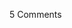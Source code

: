 <span class="commentheader">5 Comments</span>

<!-- <div class="commentdivider">
<span class="commentauthorbox">Posted by <a href="mailto&#58;steph&#64;tomorrowneverknows&#46;com">steph (a friend of Ryan's on St. John)</a></span>
<span class="commentdatebox">Tuesday, April 30, 2002</span>
<span class="commenttimebox">10:28 AM</span>
</div>
<div class="commentbody">Hi Pascal,     Bummer that you’re not doing the sailing thing anymore, I was living vicariously through you for the time being. (hope ya don’t mind!) Music idea sounds great though, I’d love to do something with music, but I think I need to learn more than 6 chords! Still planning on doing something with Ryan in the future? (he mentioned you might try to do a CD together)   I really like your Satellite song.  I didn’t think it would play through my computer, but I downloaded it anyway and then went about doing something else and about 10 minutes later there’s this guy singing in my shack!  (that be you!)  It sounded great, post some more songs if you get a chance. :) Tell Nick and Valerie to look us up out here in Coral Bay when they make it down to the islands. Best of luck with your music!   P.S. hope you kept the “too small” vest, it looked hot!  :)</div>
<div class="commentdivider">
<span class="commentauthorbox">Posted by <a href="http://www.pascal.com/cgi-bin/mt/mt-comments.cgi?__mode=red&id=487">paul</a></span>
<span class="commentdatebox">Thursday, May  9, 2002</span>
<span class="commenttimebox"> 2:58 AM</span>
</div>
<div class="commentbody">yippee! me so excited! my old pal pascal is gonna live in the same town as me and we will have SO much fun!  yahooooooooooooo!  crazy seein you and yer sis at Rufus Wainwright…i was drunker than Liberace at at a Rock Hudson cocktail party! but i DID manage to get old Roof to sign both my CD’s ….brag brag!  see ya soon!  paw paw</div>
<div class="commentdivider">
<span class="commentauthorbox">Posted by <a href="http://www.pascal.com/cgi-bin/mt/mt-comments.cgi?__mode=red&id=488">pascal</a></span>
<span class="commentdatebox">Wednesday, July  3, 2002</span>
<span class="commenttimebox"> 4:36 AM</span>
</div>
<div class="commentbody">My name is pascal to. I think you suck. You love to fuck your dog en your pats. I think you love it.  If you don’t vissit me at Hassan@hotmail.com  P.S IF YOU DEAR. HAHAHAHAHAHAHAHAHAHAHAHAHA.</div>
<div class="commentdivider">
<span class="commentauthorbox">Posted by <a href="http://www.pascal.com/cgi-bin/mt/mt-comments.cgi?__mode=red&id=489">bryan eick</a></span>
<span class="commentdatebox">Tuesday, October 22, 2002</span>
<span class="commenttimebox"> 8:01 AM</span>
</div>
<div class="commentbody">GEEZUS F*** CHRIST WHAT IS UP WITH YOUR OBSESSION WITH PORTER????!!!!!!</div>
<div class="commentdivider">
<span class="commentauthorbox">Posted by <a href="http://www.pascal.com/cgi-bin/mt/mt-comments.cgi?__mode=red&id=490">bryan eick</a></span>
<span class="commentdatebox">Tuesday, October 22, 2002</span>
<span class="commenttimebox"> 8:01 AM</span>
</div>
<div class="commentbody">GEEZUS F*** CHRIST WHAT IS UP WITH YOUR OBSESSION WITH PORTER????!!!!!!</div> -->
